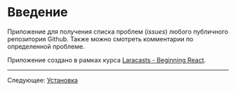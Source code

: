 # Введение

Приложение для получения списка проблем (*issues*) любого публичного репозитория Github. Также можно смотреть комментарии по определенной проблеме.

Приложение создано в рамках курса [Laracasts - Beginning React](https://laracasts.com/series/beginning-react). 

---

Следующее: [Установка](../02-setup/README.md)